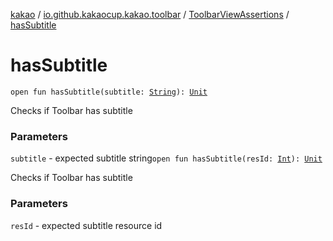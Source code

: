 [kakao](../../index.md) / [io.github.kakaocup.kakao.toolbar](../index.md) / [ToolbarViewAssertions](index.md) / [hasSubtitle](./has-subtitle.md)

# hasSubtitle

`open fun hasSubtitle(subtitle: `[`String`](https://kotlinlang.org/api/latest/jvm/stdlib/kotlin/-string/index.html)`): `[`Unit`](https://kotlinlang.org/api/latest/jvm/stdlib/kotlin/-unit/index.html)

Checks if Toolbar has subtitle

### Parameters

`subtitle` - expected subtitle string`open fun hasSubtitle(resId: `[`Int`](https://kotlinlang.org/api/latest/jvm/stdlib/kotlin/-int/index.html)`): `[`Unit`](https://kotlinlang.org/api/latest/jvm/stdlib/kotlin/-unit/index.html)

Checks if Toolbar has subtitle

### Parameters

`resId` - expected subtitle resource id